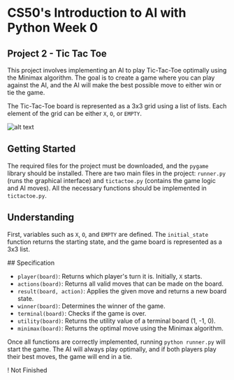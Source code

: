 # CS50's Introduction to AI with Python Week 0
## Project 2 - Tic Tac Toe

This project involves implementing an AI to play Tic-Tac-Toe optimally using the Minimax algorithm. The goal is to create a game where you can play against the AI, and the AI will make the best possible move to either win or tie the game.

The Tic-Tac-Toe board is represented as a 3x3 grid using a list of lists. Each element of the grid can be either `X`, `O`, or `EMPTY`.

![alt text](https://cs50.harvard.edu/ai/2024/projects/0/tictactoe/images/game.png)

## Getting Started

The required files for the project must be downloaded, and the `pygame` library should be installed. There are two main files in the project: `runner.py` (runs the graphical interface) and `tictactoe.py` (contains the game logic and AI moves). All the necessary functions should be implemented in `tictactoe.py`.

## Understanding

First, variables such as `X`, `O`, and `EMPTY` are defined. The `initial_state` function returns the starting state, and the game board is represented as a 3x3 list.

## Specification

- `player(board)`: Returns which player's turn it is. Initially, `X` starts.
- `actions(board)`: Returns all valid moves that can be made on the board.
- `result(board, action)`: Applies the given move and returns a new board state.
- `winner(board)`: Determines the winner of the game.
- `terminal(board)`: Checks if the game is over.
- `utility(board)`: Returns the utility value of a terminal board (1, -1, 0).
- `minimax(board)`: Returns the optimal move using the Minimax algorithm.

Once all functions are correctly implemented, running `python runner.py` will start the game. The AI will always play optimally, and if both players play their best moves, the game will end in a tie.

! Not Finished
